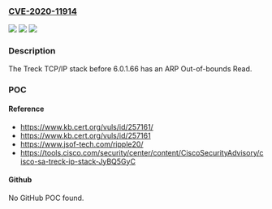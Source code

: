 ### [CVE-2020-11914](https://cve.mitre.org/cgi-bin/cvename.cgi?name=CVE-2020-11914)
![](https://img.shields.io/static/v1?label=Product&message=n%2Fa&color=blue)
![](https://img.shields.io/static/v1?label=Version&message=n%2Fa&color=blue)
![](https://img.shields.io/static/v1?label=Vulnerability&message=n%2Fa&color=brighgreen)

### Description

The Treck TCP/IP stack before 6.0.1.66 has an ARP Out-of-bounds Read.

### POC

#### Reference
- https://www.kb.cert.org/vuls/id/257161/
- https://www.kb.cert.org/vuls/id/257161
- https://www.jsof-tech.com/ripple20/
- https://tools.cisco.com/security/center/content/CiscoSecurityAdvisory/cisco-sa-treck-ip-stack-JyBQ5GyC

#### Github
No GitHub POC found.

